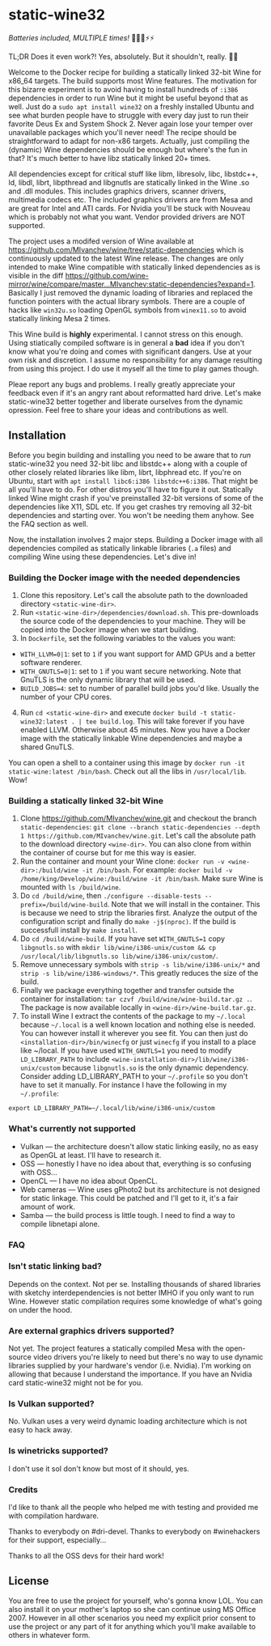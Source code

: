 # static-wine32
*Batteries included, MULTIPLE times!* 🔋🔋🔋⚡⚡

TL;DR
Does it even work?! Yes, absolutely. But it shouldn't, really. 🤡🤡

Welcome to the Docker recipe for building a statically linked 32-bit
Wine for x86_64 targets. The build supports most Wine features. The motivation
for this bizarre experiment is to avoid having to install hundreds of `:i386`
dependencies in order to run Wine but it might be useful beyond that as well.
Just do a `sudo apt install wine32` on a freshly installed Ubuntu and see what
burden people have to struggle with every day just to run their favorite Deus
Ex and System Shock 2. Never again lose your temper over unavailable packages
which you'll never need! The recipe should be straightforward to adapt for
non-x86 targets. Actually, just compiling the (dynamic) Wine dependencies
should be enough but where's the fun in that? It's much better to have libz
statically linked 20+ times.

All dependencies except for critical stuff like libm, libresolv, libc,
libstdc++, ld, libdl, librt, libpthread and libgnutls are statically linked in
the Wine .so and .dll modules. This includes graphics drivers, scanner drivers,
multimedia codecs etc. The included graphics drivers are from Mesa and are
great for Intel and ATI cards. For Nvidia you'll be stuck with Nouveau which
is probably not what you want. Vendor provided drivers are NOT supported.

The project uses a modifed version of Wine available at
https://github.com/MIvanchev/wine/tree/static-dependencies which is
continuously updated to the latest Wine release. The changes are
only intended to make Wine compatible with statically linked dependencies as is
visible in the diff
https://github.com/wine-mirror/wine/compare/master...MIvanchev:static-dependencies?expand=1.
Basically I just removed the dynamic loading of libraries and replaced the
function pointers with the actual library symbols. There are a couple of hacks
like `win32u.so` loading OpenGL symbols from `winex11.so` to avoid statically
linking Mesa 2 times.

This Wine build is **highly** experimental. I cannot stress on this enough.
Using stiatically compiled software is in general a **bad** idea if you don't
know what you're doing and comes with significant dangers. Use at your own risk
and discretion. I assume no responsibility for any damage resulting from using
this project. I do use it myself all the time to play games though.

Pleae report any bugs and problems. I really greatly appreciate your
feedback even if it's an angry rant about reformatted hard drive. Let's make
static-wine32 better together and liberate ourselves from the dynamic opression.
Feel free to share your ideas and contributions as well.

## Installation

Before you begin building and installing you need to be aware that to *run*
static-wine32 you need 32-bit libc and libstdc++ along with a couple of other closely related libraries like libm, librt, libphread etc. If you're on Ubuntu, start
with `apt install libc6:i386 libstdc++6:i386`. That might be all you'll have to
do. For other distros you'll have to figure it out. Statically linked Wine might
crash if you've preinstalled 32-bit versions of some of the dependencies like X11, SDL etc. If you get crashes try removing all 32-bit dependencies and starting over. You won't be needing them anyhow. See the FAQ section as well.

Now, the installation involves 2 major steps. Building a Docker image with all
dependencies compiled as statically linkable libraries (`.a` files) and compiling Wine using these dependencies. Let's dive in!

### Building the Docker image with the needed dependencies

1. Clone this repository. Let's call the absolute path to the downloaded
directory `<static-wine-dir>`.
2. Run `<static-wine-dir>/dependencies/download.sh`. This pre-downloads
the source code of the dependencies to your machine. They will be copied
into the Docker image when we start building.
3. In `Dockerfile`, set the following variables to the values you want:
* `WITH_LLVM=0|1`: set to `1` if you want support for AMD GPUs and
a better software renderer.
* `WITH_GNUTLS=0|1`: set to `1` if you want secure networking. Note that
GnuTLS is the only dynamic library that will be used.
* `BUILD_JOBS=4`: set to number of parallel build jobs you'd like. Usually
the number of your CPU cores.
4. Run `cd <static-wine-dir>` and  execute `docker build -t
static-wine32:latest . | tee build.log`. This will take forever if you have
enabled LLVM. Otherwise about 45 minutes. Now you have a Docker image with the statically linkable Wine dependencies and maybe a shared GnuTLS.

You can open a shell to a container using this image by `docker run -it
static-wine:latest /bin/bash`. Check out all the libs in `/usr/local/lib`. Wow!

### Building a statically linked 32-bit Wine

1. Clone https://github.com/MIvanchev/wine.git and checkout the branch
`static-dependencies`: `git clone --branch static-dependencies --depth 1
https://github.com/MIvanchev/wine.git`. Let's call the absolute path to the
download directory `<wine-dir>`. You can also clone from within the container
of course but for me this way is easier.
2. Run the container and mount your Wine clone:
`docker run -v <wine-dir>:/build/wine -it /bin/bash`.
For example:
`docker build -v /home/king/Develop/wine:/build/wine -it /bin/bash`. Make sure
Wine is mounted with `ls /build/wine`.
3. Do `cd /build/wine`, then `./configure --disable-tests
--prefix=/build/wine-build`. Note that we will install in the container. This
is because we need to strip the libraries first. Analyze the output of the
configuration script and finally do
`make -j$(nproc)`. If the build is successfull install by `make install`.
4. Do `cd /build/wine-build`. If you have set `WITH_GNUTLS=1` copy
`libgnutls.so` with `mkdir lib/wine/i386-unix/custom &&
cp /usr/local/lib/libgnutls.so lib/wine/i386-unix/custom/`.
5. Remove unnecessary symbols with `strip -s lib/wine/i386-unix/*` and
`strip -s lib/wine/i386-windows/*`. This greatly reduces the size of the build.
6. Finally we package everything together and transfer outside the container
for installation: `tar czvf /build/wine/wine-build.tar.gz .`. The package is
now available locally in `<wine-dir>/wine-build.tar.gz`.
11. To install Wine I extract the contents of the package to my `~/.local`
because `~/.local` is a well known location and nothing else is needed. You can
however install it wherever you see fit. You can then just do
`<installation-dir>/bin/winecfg` or just `winecfg` if you install to a place
like ~/local. If you have used `WITH_GNUTLS=1` you need to modify
`LD_LIBRARY_PATH` to include `<wine-installation-dir>/lib/wine/i386-unix/custom`
because `libgnutls.so` is the only dynamic dependency. Consider adding
LD_LIBRARY_PATH to your `~/.profile` so you don't have to set it manually. For
instance I have the following in my `~/.profile`:

```
export LD_LIBRARY_PATH=~/.local/lib/wine/i386-unix/custom
```

### What's currently not supported

* Vulkan — the architecture doesn't allow static linking easily, no as easy as
OpenGL at least. I'll have to research it.
* OSS — honestly I have no idea about that, everything is so confusing with
OSS...
* OpenCL — I have no idea about OpenCL.
* Web cameras — Wine uses gPhoto2 but its architecture is not designed for
static linkage. This could be patched and I'll get to it, it's a fair
amount of work.
* Samba — the build process is little tough. I need to find a way to compile
libnetapi alone.

### FAQ

### Isn't static linking bad?

Depends on the context. Not per se. Installing thousands of shared libraries
with sketchy interdependencies is not better IMHO if you only want to run Wine.
However static compilation requires some knowledge of what's going on under
the hood.

### Are external graphics drivers supported?

Not yet. The project features a statically compiled Mesa with the open-source
video drivers you're likely to need but there's no way to use dynamic libraries
supplied by your hardware's vendor (i.e. Nvidia). I'm working on allowing that
because I understand the importance. If you have an Nvidia card static-wine32
might not be for you.

### Is Vulkan supported?

No. Vulkan uses a very weird dynamic loading architecture which is not easy to
hack away.

### Is winetricks supported?

I don't use it soI don't know but most of it should, yes.

### Credits

I'd like to thank all the people who helped me with testing and provided me
with compilation hardware.

Thanks to everybody on #dri-devel.
Thanks to everybody on #winehackers for their support, especially...

Thanks to all the OSS devs for their hard work!

## License

You are free to use the project for yourself, who's gonna know LOL. You can also
install it on your mother's laptop so she can continue using MS Office 2007.
However in all other scenarios you need my explicit prior consent to use the
project or any part of it for anything which you'll make available to others in
whatever form.
